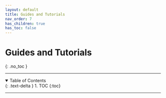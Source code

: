 ```yaml
---
layout: default
title: Guides and Tutorials
nav_order: 7
has_children: true
has_toc: false
---
```

# Guides and Tutorials
{: .no_toc }

---

<details open markdown="block">
  <summary>
    Table of Contents
  </summary>
  {: .text-delta }
1. TOC
{:toc}
</details>

---